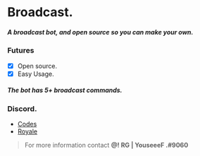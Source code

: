 # Broadcast.
##### A broadcast bot, and open source so you can make your own.
### Futures

- [x] Open source.
- [x] Easy Usage.

##### The bot has 5+ broadcast commands.

### Discord.
* [Codes](https://discord.gg/UqFttvq)
* [Royale](https://discord.gg/t9SvNF5)

> For more information contact **@! RG | YouseeeF .#9060**
